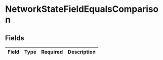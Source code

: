 # NetworkStateFieldEqualsComparison


## Fields

| Field       | Type        | Required    | Description |
| ----------- | ----------- | ----------- | ----------- |